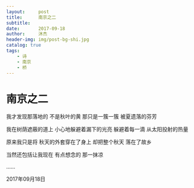 ```yaml
---
layout:     post
title:      南京之二
subtitle: 
date:       2017-09-18
author:     沐杰
header-img: img/post-bg-shi.jpg
catalog: true
tags:
    - 诗
    - 南京
    - 桥
---
```


# 南京之二

我才发现那落地的
不是秋叶的黄
那只是一簇一簇
被夏遗落的芬芳


我在树荫遮蔽的道上
小心地躲避着漏下的光亮
躲避着每一滴
从太阳投射的热量


原来我只是将
秋天的外套穿在了身上
却把整个秋天
落在了故乡


当然还包括让我现在
有点想念的
那一抹凉

……

2017年09月18日
